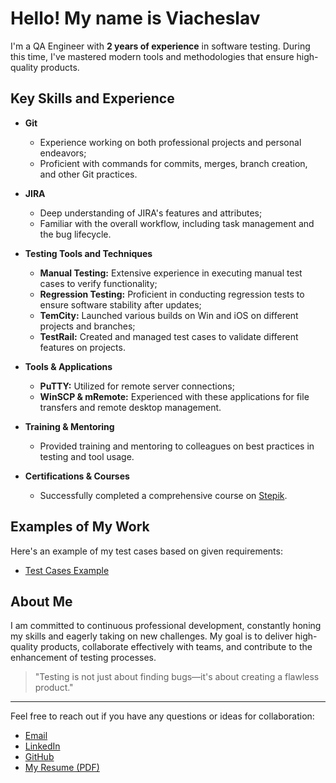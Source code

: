 # Hello! My name is Viacheslav

I'm a QA Engineer with **2 years of experience** in software testing. During this time, I've mastered modern tools and methodologies that ensure high-quality products.

## Key Skills and Experience

- **Git**  
  - Experience working on both professional projects and personal endeavors; 
  - Proficient with commands for commits, merges, branch creation, and other Git practices.

- **JIRA**  
  - Deep understanding of JIRA's features and attributes; 
  - Familiar with the overall workflow, including task management and the bug lifecycle.

- **Testing Tools and Techniques**  
  - **Manual Testing:** Extensive experience in executing manual test cases to verify functionality;
  - **Regression Testing:** Proficient in conducting regression tests to ensure software stability after updates;  
  - **TemCity:** Launched various builds on Win and iOS on different projects and branches;  
  - **TestRail:** Created and managed test cases to validate different features on projects.

- **Tools & Applications**  
  - **PuTTY:** Utilized for remote server connections;  
  - **WinSCP & mRemote:** Experienced with these applications for file transfers and remote desktop management.

- **Training & Mentoring**  
  - Provided training and mentoring to colleagues on best practices in testing and tool usage.

- **Certifications & Courses**  
  - Successfully completed a comprehensive course on [Stepik](https://stepik.org/course/123896/syllabus).

## Examples of My Work

Here's an example of my test cases based on given requirements:  
- [Test Cases Example](Hermodoor_test_cases_Viacheslav_K.xlsx)

## About Me

I am committed to continuous professional development, constantly honing my skills and eagerly taking on new challenges. My goal is to deliver high-quality products, collaborate effectively with teams, and contribute to the enhancement of testing processes.

> "Testing is not just about finding bugs—it's about creating a flawless product."

---

Feel free to reach out if you have any questions or ideas for collaboration:

- [Email](mailto:fzfz.fzfz2001@gmail.com)
- [LinkedIn](https://www.linkedin.com/in/vhs1ove)
- [GitHub](https://github.com/vhs1ove)
- [My Resume (PDF)](HH_Viacheslav_K.pdf)
